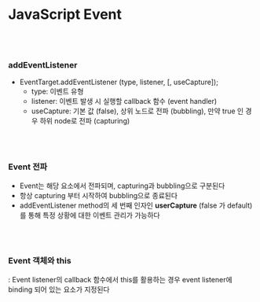 # JavaScript Event

<br><br>

### addEventListener

- EventTarget.addEventListener (type, listener, [, useCapture]);
  - type: 이벤트 유형
  - listener: 이벤트 발생 시 실행할 callback 함수 (event handler)
  - useCapture: 기본 값 (false), 상위 노드로 전파 (bubbling), 만약 true 인 경우 하위 node로 전파 (capturing)

<br>

<br>

### Event 전파

- Event는 해당 요소에서 전파되며, capturing과 bubbling으로 구분된다
- 항상 capturing 부터 시작하여 bubbling으로 종료된다
- addEventListener method의 세 번째 인자인 **userCapture** (false 가 default)를 통해 특정 상황에 대한 이벤트 관리가 가능하다

<br>

<br>

### Event 객체와 this

: Event listener의 callback 함수에서 this를 활용하는 경우 event listener에 binding 되어 있는 요소가 지정된다
